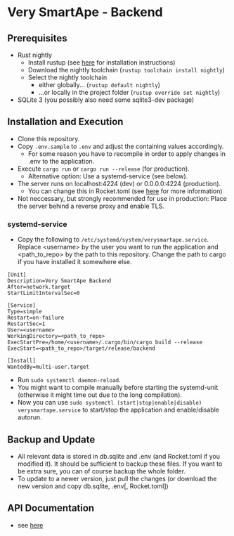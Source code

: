 # Very SmartApe - Backend

## Prerequisites

- Rust nightly
    - Install rustup (see [here](https://www.rust-lang.org/learn/get-started) for installation instructions)
    - Download the nightly toolchain (`rustup toolchain install nightly`)
    - Select the nightly toolchain
        - either globally... (`rustup default nightly`)
        - ...or locally in the project folder (`rustup override set nightly`)
- SQLite 3 (you possibly also need some sqlite3-dev package)

## Installation and Execution

- Clone this repository.
- Copy `.env.sample` to `.env` and adjust the containing values accordingly.
    - For some reason you have to recompile in order to apply changes in .env to the application.
- Execute `cargo run` or `cargo run --release` (for production).
    - Alternative option: Use a systemd-service (see below).
- The server runs on localhost:4224 (dev) or 0.0.0.0:4224 (production).
    - You can change this in Rocket.toml (see [here](https://rocket.rs/v0.4/guide/configuration/#rockettoml) for more information)
- Not neccessary, but strongly recommended for use in production: Place the server behind a reverse proxy and enable TLS.
    
### systemd-service

- Copy the following to `/etc/systemd/system/verysmartape.service`. Replace \<username> by the user you want to run the application and <path_to_repo> by the path to this repository. Change the path to cargo if you have installed it somewhere else.

```
[Unit]
Description=Very SmartApe Backend
After=network.target
StartLimitIntervalSec=0

[Service]
Type=simple
Restart=on-failure
RestartSec=1
User=<username>
WorkingDirectory=<path_to_repo>
ExecStartPre=/home/<username>/.cargo/bin/cargo build --release
ExecStart=<path_to_repo>/target/release/backend

[Install]
WantedBy=multi-user.target
```

- Run `sudo systemctl daemon-reload`.
- You might want to compile manually before starting the systemd-unit (otherwise it might time out due to the long compilation).
- Now you can use `sudo systemctl (start|stop|enable|disable) verysmartape.service` to start/stop the application and enable/disable autorun.
    
## Backup and Update

- All relevant data is stored in db.sqlite and .env (and Rocket.toml if you modified it). It should be sufficient to backup these files. If you want to be extra sure, you can of course backup the whole folder.
- To update to a newer version, just pull the changes (or download the new version and copy db.sqlite, .env[, Rocket.toml])

## API Documentation

- see [here](API_doc.md)
